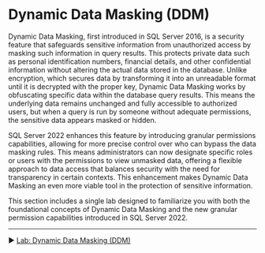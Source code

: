 ﻿# Dynamic Data Masking (DDM)

Dynamic Data Masking, first introduced in SQL Server 2016, is a security feature that safeguards sensitive information from unauthorized access by masking such information in query results. This protects private data such as personal identification numbers, financial details, and other confidential information without altering the actual data stored in the database. Unlike encryption, which secures data by transforming it into an unreadable format until it is decrypted with the proper key, Dynamic Data Masking works by obfuscating specific data within the database query results. This means the underlying data remains unchanged and fully accessible to authorized users, but when a query is run by someone without adequate permissions, the sensitive data appears masked or hidden.

SQL Server 2022 enhances this feature by introducing granular permissions capabilities, allowing for more precise control over who can bypass the data masking rules. This means administrators can now designate specific roles or users with the permissions to view unmasked data, offering a flexible approach to data access that balances security with the need for transparency in certain contexts. This enhancement makes Dynamic Data Masking an even more viable tool in the protection of sensitive information.

This section includes a single lab designed to familiarize you with both the foundational concepts of Dynamic Data Masking and the new granular permission capabilities introduced in SQL Server 2022.

___

▶ [Lab: Dynamic Data Masking (DDM)](https://github.com/lennilobel/sql2022-workshop-hol/blob/main/HOL/3.%20Security%20Features/2.%20Dynamic%20Data%20Masking/Dynamic%20Data%20Masking.md)
